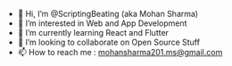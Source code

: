 - 👋 Hi, I’m @ScriptingBeating (aka Mohan Sharma)
- 👀 I’m interested in Web and App Development
- 🌱 I’m currently learning React and Flutter
- 💞️ I’m looking to collaborate on Open Source Stuff
- 📫 How to reach me : mohansharma201.ms@gmail.com

<!---
ScriptingBeating/ScriptingBeating is a ✨ special ✨ repository because its `README.md` (this file) appears on your GitHub profile.
You can click the Preview link to take a look at your changes.
--->
